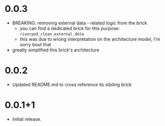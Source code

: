 # 0.0.3
- BREAKING: removing external data - related logic from the brick
  - you can find a dedicated brick for this purpose: `riverpod_clean_external_data`
  - this was due to wrong interpretation on the architecture model, I'm sorry bout that
- greatly simplified this brick's architecture

# 0.0.2
- Updated README.md to cross reference its sibiling brick

# 0.0.1+1

- Initial release.
